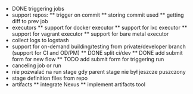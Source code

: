 
* DONE triggering jobs
* support repos:
** trigger on commit
** storing commit used
** getting diff to prev job
* executors
** support for docker executor
** support for lxc executor
** support for vagrant executor
** support for bare metal executor
* collect logs to logstash
* support for on-demand building/testing from private/developer branch (support for CI and OD/PM)
** DONE split ci/dev
** DONE add submit form for new flow
** TODO add submit form for triggering run
* canceling job or run
* nie pozwalać na run stage gdy parent stage nie był jeszcze puszczony
* stage definition files from repo
* artifacts
** integrate Nexus
** implement artifacts tool

